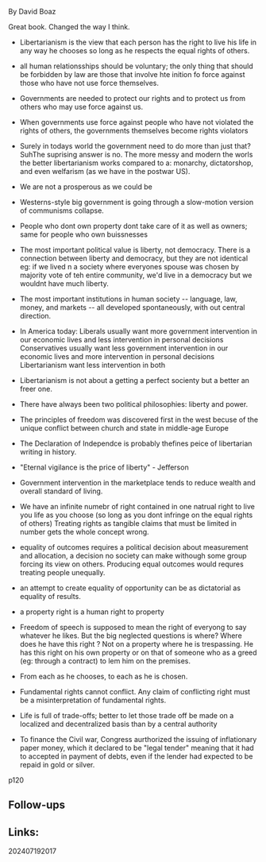 By David Boaz

Great book. Changed the way I think.

- Libertarianism is the view that each person has the right to live his life in any way he chooses so long as he respects the equal rights of others.

- all human relationsships should be voluntary; the only thing that should be forbidden by law are those that involve hte inition fo force against those who have not use force themselves.

- Governments are needed to protect our rights and to protect us from others who may use force against us.

- When governments use force against people who have not violated the rights of others, the governments themselves become rights violators

- Surely in todays world the government need to do more than just that?
  SuhThe suprising answer is no. The more messy and modern the worls the better libertarianism works compared to a: monarchy, dictatorshop, and even welfarism (as we have in the postwar US). 

- We are not a prosperous as we could be

- Westerns-style big government is going through a slow-motion version of communisms collapse.

- People who dont own property dont take care of it as well as owners; same for people who own buissnesses

- The most important political value is liberty, not democracy. 
  There is a connection between liberty and democracy, but they are not identical
  eg: if we lived n a society where everyones spouse was chosen by majority vote of teh entire community,
	  we'd live in a democracy but we wouldnt have much liberty.
	  
- The most important institutions in human society -- language, law, money, and markets -- all developed spontaneously, with out central direction.

- In America today: 
  Liberals usually want more government intervention in our economic lives and less intervention in personal decisions
  Conservatives usually want less government intervention in our economic lives and more intervention in personal decisions
  Libertarianism want less intervention in both
  
- Libertarianism is not about a getting a perfect socienty but a better an freer one.

- There have always been two political philosophies: liberty and power.

- The principles of freedom was discovered first in the west becuse of the unique conflict between church and state in middle-age Europe
  
- The Declaration of Independce is probably thefines peice of libertarian writing in history. 

- "Eternal vigilance is the price of liberty" - Jefferson

- Government intervention in the marketplace tends to reduce wealth and overall standard of living.

- We have an infinite numebr of right contained in one natrual right to live you life as you choose (so long as you dont infringe on the equal rights of others)
  Treating rights as tangible claims that must be limited in number gets the whole concept wrong.
  
- equality of outcomes requires a political decision about measurement and allocation, a decision no society can make withough some group forcing its view on others.
  Producing equal outcomes would requres treating people unequally.
  
- an attempt to create equality of opportunity can be as dictatorial as equality of results.

- a property right is a human right to property

- Freedom of speech is supposed to mean the right of everyong to say whatever he likes. But the big neglected questions is where?
  Where does he have this right ? Not on a property where he is trespassing.  He has this right on his own property or on that of someone who as a greed (eg: through a contract) to lem him on the premises.
  
- From each as he chooses, to each as he is chosen.

- Fundamental rights cannot conflict. Any claim of conflicting right must be a misinterpretation of fundamental rights.

- Life is full of trade-offs; better to let those trade off be made on a localized and decentralized basis than by a central authority

- To finance the Civil war, Congress aurthorized the issuing of inflationary paper money, which it declared to be "legal tender" meaning that it had to accepted in payment of debts, even if the lender had expected to be repaid in gold or silver.

p120



## Follow-ups


## Links: 



202407192017

